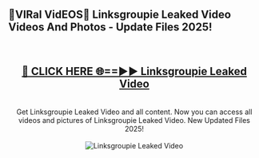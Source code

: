 <h2>🔴VIRal VidEOS🔴 Linksgroupie Leaked Video Videos And Photos - Update Files 2025!</h2>
<br>
<div align="center">
<h2><a href="https://virallinks.top/odZfE0" rel="nofollow">🔴 CLICK HERE 🌐==►► Linksgroupie Leaked Video</a></h2>
<br>
Get Linksgroupie Leaked Video and all content. Now you can access all videos and pictures of Linksgroupie Leaked Video. New Updated Files 2025!
<br>
<br>
<a href="https://virallinks.top/odZfE0" rel="nofollow" data-target="animated-image.originalLink"><img src="https://i.imgur.com/dJHk4Zq.gif)" alt="Linksgroupie Leaked Video" style="max-width: 100%; display: inline-block;" data-target="animated-image.originalImage"></a>
</div>
<br>
